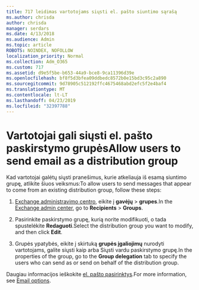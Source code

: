 ```yaml
---
title: 717 leidimas vartotojams siųsti el. pašto siuntimo sąrašą
ms.author: chrisda
author: chrisda
manager: serdars
ms.date: 4/13/2018
ms.audience: Admin
ms.topic: article
ROBOTS: NOINDEX, NOFOLLOW
localization_priority: Normal
ms.collection: Adm_O365
ms.custom: 717
ms.assetid: d9e5f5be-b653-44a9-bce8-9ca11396d39e
ms.openlocfilehash: bf8f5d3bfea09ddbedc8572b0e15bd3c95c2a890
ms.sourcegitcommit: 9d78905c512192ffc4675468abd2efc5f2e4baf4
ms.translationtype: MT
ms.contentlocale: lt-LT
ms.lasthandoff: 04/23/2019
ms.locfileid: "32397788"
---
```

# <a name="allow-users-to-send-email-as-a-distribution-group"></a><span data-ttu-id="30427-102">Vartotojai gali siųsti el. pašto paskirstymo grupės</span><span class="sxs-lookup"><span data-stu-id="30427-102">Allow users to send email as a distribution group</span></span>

<span data-ttu-id="30427-103">Kad vartotojai galėtų siųsti pranešimus, kurie atkeliauja iš esamą siuntimo grupę, atlikite šiuos veiksmus:</span><span class="sxs-lookup"><span data-stu-id="30427-103">To allow users to send messages that appear to come from an existing distribution group, follow these steps:</span></span>

1. <span data-ttu-id="30427-104">[Exchange administravimo centro](https://outlook.office365.com/ecp/), eikite į **gavėjų** \> **grupes**.</span><span class="sxs-lookup"><span data-stu-id="30427-104">In the [Exchange admin center](https://outlook.office365.com/ecp/), go to **Recipients** \> **Groups**.</span></span>

2. <span data-ttu-id="30427-105">Pasirinkite paskirstymo grupę, kurią norite modifikuoti, o tada spustelėkite **Redaguoti**.</span><span class="sxs-lookup"><span data-stu-id="30427-105">Select the distribution group you want to modify, and then click **Edit**.</span></span>

3. <span data-ttu-id="30427-106">Grupės ypatybės, eikite į skirtuką **grupės įgaliojimų** nurodyti vartotojams, galite siųsti kaip arba Siųsti vardu paskirstymo grupę.</span><span class="sxs-lookup"><span data-stu-id="30427-106">In the properties of the group, go to the **Group delegation** tab to specify the users who can send as or send on behalf of the distribution group.</span></span>

<span data-ttu-id="30427-107">Daugiau informacijos ieškokite [el. pašto pasirinktys](https://technet.microsoft.com/library/bb124513.aspx#groupdelegation).</span><span class="sxs-lookup"><span data-stu-id="30427-107">For more information, see [Email options](https://technet.microsoft.com/library/bb124513.aspx#groupdelegation).</span></span>
